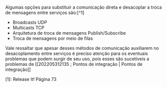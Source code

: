 Algumas opções para substituir a comunicação direta e desacoplar a troca de mensagens entre serviços são:[^1]
- Broadcasts UDP
- Multicasts TCP
- Arquitetura de troca de mensagens Publish/Subscribe
- Troca de mensagens por meio de filas

Vale ressaltar que apesar desses métodos de comunicação auxiliarem no desacoplamento entre serviços é preciso atenção para os eventuais problemas que podem surgir de seu uso, pois esses são sucetíveis a problemas de [[202205312135 ; Pontos de integração | Pontos de integração]]

[1]: Release It! Página 73

